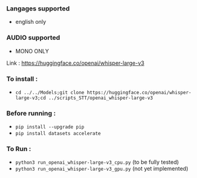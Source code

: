 ### Langages supported
- english only

### AUDIO supported
- MONO ONLY

Link : https://huggingface.co/openai/whisper-large-v3

### To install : 
- `cd ../../Models;git clone https://huggingface.co/openai/whisper-large-v3;cd ../scripts_STT/openai_whisper-large-v3`

### Before running :
- `pip install --upgrade pip`
- `pip install datasets accelerate`


### To Run :
- `python3 run_openai_whisper-large-v3_cpu.py` (to be fully tested)
- `python3 run_openai_whisper-large-v3_gpu.py` (not yet implemented)